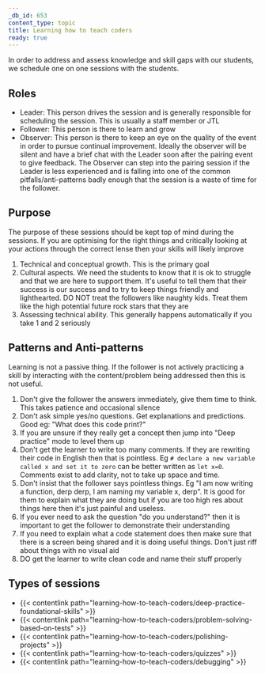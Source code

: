 ```yaml
---
_db_id: 653
content_type: topic
title: Learning how to teach coders
ready: true
---
```



In order to address and assess knowledge and skill gaps with our students, we schedule one on one sessions with the students.

## Roles

- Leader: This person drives the session and is generally responsible for scheduling the session. This is usually a staff member or JTL
- Follower: This person is there to learn and grow
- Observer: This person is there to keep an eye on the quality of the event in order to pursue continual improvement. Ideally the observer will be silent and have a brief chat with the Leader soon after the pairing event to give feedback. The Observer can step into the pairing session if the Leader is less experienced and is falling into one of the common pitfalls/anti-patterns badly enough that the session is a waste of time for the follower.

## Purpose

The purpose of these sessions should be kept top of mind during the sessions. If you are optimising for the right things and critically looking at your actions through the correct lense then your skills will likely improve

1. Technical and conceptual growth. This is the primary goal
2. Cultural aspects. We need the students to know that it is ok to struggle and that we are here to support them. It's useful to tell them that their success is our success and to try to keep things friendly and lighthearted. DO NOT treat the followers like naughty kids. Treat them like the high potential future rock stars that they are
3. Assessing technical ability. This generally happens automatically if you take 1 and 2 seriously

## Patterns and Anti-patterns

Learning is not a passive thing. If the follower is not actively practicing a skill by interacting with the content/problem being addressed then this is not useful.

1. Don't give the follower the answers immediately, give them time to think. This takes patience and occasional silence
2. Don't ask simple yes/no questions. Get explanations and predictions. Good eg: "What does this code print?"
3. If you are unsure if they really get a concept then jump into "Deep practice" mode to level them up
4. Don't get the learner to write too many comments. If they are rewriting their code in English then that is pointless. Eg `# declare a new variable called x and set it to zero` can be better written as `let x=0`. Comments exist to add clarity, not to take up space and time.
5. Don't insist that the follower says pointless things. Eg "I am now writing a function, derp derp, I am naming my variable x, derp". It is good for them to explain what they are doing but if you are too high res about things here then it's just painful and useless.
6. If you ever need to ask the question "do you understand?" then it is important to get the follower to demonstrate their understanding
7. If you need to explain what a code statement does then make sure that there is a screen being shared and it is doing useful things. Don't just riff about things with no visual aid
8. DO get the learner to write clean code and name their stuff properly

## Types of sessions

- {{< contentlink path="learning-how-to-teach-coders/deep-practice-foundational-skills" >}}
- {{< contentlink path="learning-how-to-teach-coders/problem-solving-based-on-tests" >}}
- {{< contentlink path="learning-how-to-teach-coders/polishing-projects" >}}
- {{< contentlink path="learning-how-to-teach-coders/quizzes" >}}
- {{< contentlink path="learning-how-to-teach-coders/debugging" >}}